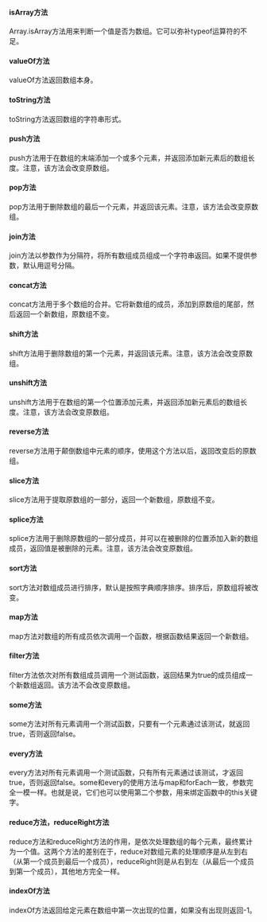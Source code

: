 #### isArray方法
Array.isArray方法用来判断一个值是否为数组。它可以弥补typeof运算符的不足。

#### valueOf方法
valueOf方法返回数组本身。

#### toString方法
toString方法返回数组的字符串形式。

#### push方法
push方法用于在数组的末端添加一个或多个元素，并返回添加新元素后的数组长度。注意，该方法会改变原数组。

#### pop方法
pop方法用于删除数组的最后一个元素，并返回该元素。注意，该方法会改变原数组。

#### join方法
join方法以参数作为分隔符，将所有数组成员组成一个字符串返回。如果不提供参数，默认用逗号分隔。

#### concat方法
concat方法用于多个数组的合并。它将新数组的成员，添加到原数组的尾部，然后返回一个新数组，原数组不变。

#### shift方法
shift方法用于删除数组的第一个元素，并返回该元素。注意，该方法会改变原数组。

#### unshift方法
unshift方法用于在数组的第一个位置添加元素，并返回添加新元素后的数组长度。注意，该方法会改变原数组。

#### reverse方法
reverse方法用于颠倒数组中元素的顺序，使用这个方法以后，返回改变后的原数组。

#### slice方法
slice方法用于提取原数组的一部分，返回一个新数组，原数组不变。

#### splice方法
splice方法用于删除原数组的一部分成员，并可以在被删除的位置添加入新的数组成员，返回值是被删除的元素。注意，该方法会改变原数组。

#### sort方法
sort方法对数组成员进行排序，默认是按照字典顺序排序。排序后，原数组将被改变。

#### map方法
map方法对数组的所有成员依次调用一个函数，根据函数结果返回一个新数组。

#### filter方法
filter方法依次对所有数组成员调用一个测试函数，返回结果为true的成员组成一个新数组返回。该方法不会改变原数组。

#### some方法
some方法对所有元素调用一个测试函数，只要有一个元素通过该测试，就返回true，否则返回false。

#### every方法
every方法对所有元素调用一个测试函数，只有所有元素通过该测试，才返回true，否则返回false。some和every的使用方法与map和forEach一致，参数完全一模一样。也就是说，它们也可以使用第二个参数，用来绑定函数中的this关键字。

#### reduce方法，reduceRight方法
reduce方法和reduceRight方法的作用，是依次处理数组的每个元素，最终累计为一个值。这两个方法的差别在于，reduce对数组元素的处理顺序是从左到右（从第一个成员到最后一个成员），reduceRight则是从右到左（从最后一个成员到第一个成员），其他地方完全一样。

#### indexOf方法
indexOf方法返回给定元素在数组中第一次出现的位置，如果没有出现则返回-1。
